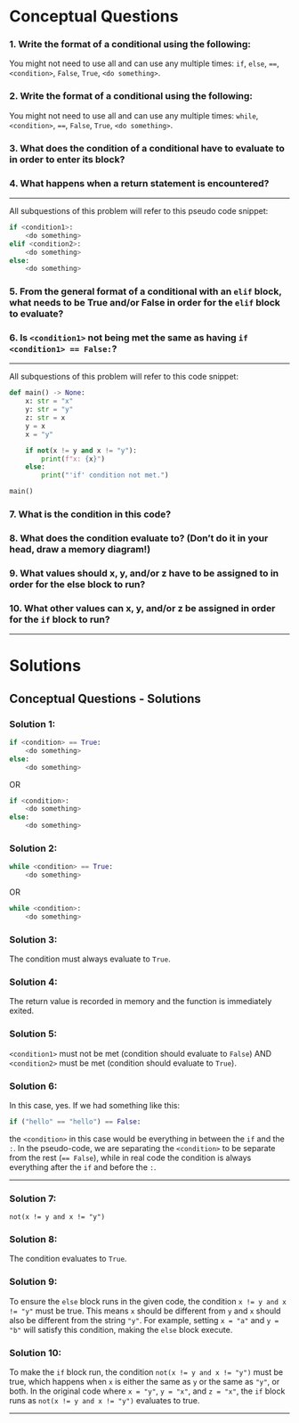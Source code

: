 # Conceptual Questions

### 1. Write the format of a conditional using the following:
You might not need to use all and can use any multiple times: `if`, `else`, `==`, `<condition>`, `False`, `True`, `<do something>`.

### 2. Write the format of a conditional using the following:
You might not need to use all and can use any multiple times: `while`, `<condition>`, `==`, `False`, `True`, `<do something>`.

### 3. What does the condition of a conditional have to evaluate to in order to enter its block?

### 4. What happens when a return statement is encountered?

---

All subquestions of this problem will refer to this pseudo code snippet:

```python
if <condition1>:
    <do something>
elif <condition2>:
    <do something>
else:
    <do something>
```

### 5. From the general format of a conditional with an `elif` block, what needs to be True and/or False in order for the `elif` block to evaluate?

### 6. Is `<condition1>` not being met the same as having `if <condition1> == False:`?

---

All subquestions of this problem will refer to this code snippet:

```python
def main() -> None: 
    x: str = "x"
    y: str = "y"
    z: str = x
    y = x
    x = "y"

    if not(x != y and x != "y"):
        print(f"x: {x}")
    else:
        print("'if' condition not met.")

main()
```

### 7. What is the condition in this code?

### 8. What does the condition evaluate to? (Don’t do it in your head, draw a memory diagram!)

### 9. What values should x, y, and/or z have to be assigned to in order for the else block to run?

### 10. What other values can x, y, and/or z be assigned in order for the `if` block to run?

---

# Solutions 

## Conceptual Questions - Solutions

### Solution 1:
```python
if <condition> == True:
    <do something>
else:
    <do something>
```
OR
```python
if <condition>:
    <do something>
else:
    <do something>
```

### Solution 2:
```python
while <condition> == True:
    <do something>
```
OR
```python
while <condition>:
    <do something>
```

### Solution 3:
The condition must always evaluate to `True`.

### Solution 4:
The return value is recorded in memory and the function is immediately exited.

### Solution 5:
`<condition1>` must not be met (condition should evaluate to `False`) AND `<condition2>` must be met (condition should evaluate to `True`).

### Solution 6:
In this case, yes. If we had something like this:
```python
if ("hello" == "hello") == False:
```
the `<condition>` in this case would be everything in between the `if` and the `:`. In the pseudo-code, we are separating the `<condition>` to be separate from the rest (`== False`), while in real code the condition is always everything after the `if` and before the `:`.

---

### Solution 7:
`not(x != y and x != "y")`

### Solution 8:
The condition evaluates to `True`.

### Solution 9:
To ensure the `else` block runs in the given code, the condition `x != y and x != "y"` must be true. This means `x` should be different from `y` and `x` should also be different from the string `"y"`. For example, setting `x = "a"` and `y = "b"` will satisfy this condition, making the `else` block execute.

### Solution 10:
To make the `if` block run, the condition `not(x != y and x != "y")` must be true, which happens when `x` is either the same as `y` or the same as `"y"`, or both. In the original code where `x = "y"`, `y = "x"`, and `z = "x"`, the `if` block runs as `not(x != y and x != "y")` evaluates to true.

---